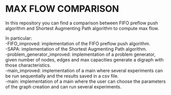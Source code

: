 <h1>
  MAX FLOW COMPARISON  
</h1>

In this repository you can find a comparison between FIFO preflow push algorithm and Shortest Augmenting Path algorithm to compute max flow. <br>

In particular: <br>
-FIFO_improved: implementation of the FIFO preflow push algorithm.<br>
-SAPA: implementation of the Shortest Augmenting Path algorithm.<br>
-problem_generator_improved: implementation of a problem generator, given number of nodes, edges and max capacities generate a digraph with those characteristics.<br>
-main_improved: implementation of a main where several experiments can be run sequentially and the results saved in a csv file.<br>
-main: implementation of a main where the user can choose the parameters of the graph creation and can run several experiments.<br>
